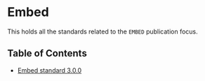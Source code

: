 # Embed

This holds all the standards related to the `EMBED` publication focus.

## Table of Contents

- [Embed standard 3.0.0](./3.0.0/README.md)
